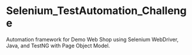 # Selenium_TestAutomation_Challenge
Automation framework for Demo Web Shop using Selenium WebDriver, Java, and TestNG with Page Object Model.
